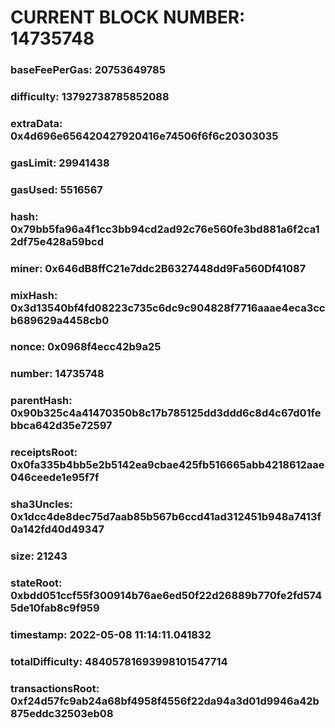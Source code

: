 # CURRENT BLOCK NUMBER: 14735748

### baseFeePerGas: 20753649785
### difficulty: 13792738785852088
### extraData: 0x4d696e656420427920416e74506f6f6c20303035
### gasLimit: 29941438
### gasUsed: 5516567
### hash: 0x79bb5fa96a4f1cc3bb94cd2ad92c76e560fe3bd881a6f2ca12df75e428a59bcd
### miner: 0x646dB8ffC21e7ddc2B6327448dd9Fa560Df41087
### mixHash: 0x3d13540bf4fd08223c735c6dc9c904828f7716aaae4eca3ccb689629a4458cb0
### nonce: 0x0968f4ecc42b9a25
### number: 14735748
### parentHash: 0x90b325c4a41470350b8c17b785125dd3ddd6c8d4c67d01febbca642d35e72597
### receiptsRoot: 0x0fa335b4bb5e2b5142ea9cbae425fb516665abb4218612aae046ceede1e95f7f
### sha3Uncles: 0x1dcc4de8dec75d7aab85b567b6ccd41ad312451b948a7413f0a142fd40d49347
### size: 21243
### stateRoot: 0xbdd051ccf55f300914b76ae6ed50f22d26889b770fe2fd5745de10fab8c9f959
### timestamp: 2022-05-08 11:14:11.041832
### totalDifficulty: 48405781693998101547714
### transactionsRoot: 0xf24d57fc9ab24a68bf4958f4556f22da94a3d01d9946a42b875eddc32503eb08
